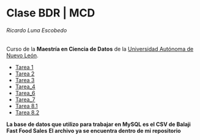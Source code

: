 # Clase BDR | MCD
###### Ricardo Luna Escobedo

Curso de la **Maestría en Ciencia de Datos** de la [Universidad Autónoma de Nuevo León](https://uanl.mx).

- [Tarea 1](./Clase%201/Tarea%201.md)
- [Tarea 2](./Clase%201/Tarea%202.pdf)
- [Tarea 3](./Clase%201/Tarea%203.pdf)
- [Tarea_4](./Clase%201/Tarea_4.sql)
- [Tarea_6](./Clase%201/Tarea%206.pdf)
- [Tarea_7](./Clase%201/Tarea_7.pdf)
- [Tarea 8.1](./Clase%201/Tarea%208.1.sql)
- [Tarea 8.2](./Clase%201/Tarea%208.2.pdf)

**La base de datos que utilizo para trabajar en MySQL es el CSV de Balaji Fast Food Sales**
**El archivo ya se encuentra dentro de mi repositorio**
